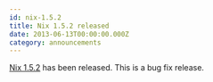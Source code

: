 ```yaml
---
id: nix-1.5.2
title: Nix 1.5.2 released
date: 2013-06-13T00:00:00.000Z
category: announcements
---
```


[Nix 1.5.2](https://hydra.nixos.org/release/nix/nix-1.5.2) has been released. This is a bug fix release.
